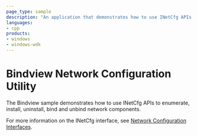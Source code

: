 ```yaml
---
page_type: sample
description: "An application that demonstrates how to use INetCfg APIs to enumerate, install, uninstall, bind and unbind network components."
languages:
- cpp
products:
- windows
- windows-wdk
---
```




<!---
    name: Bindview Network Configuration Utility
    platform: Application
    language: cpp
    category: Network
    description: An application that demonstrates how to use INetCfg APIs to enumerate, install, uninstall, bind and unbind network components.
    samplefwlink: http://go.microsoft.com/fwlink/p/?LinkId=617732
--->

# Bindview Network Configuration Utility

The Bindview sample demonstrates how to use INetCfg APIs to enumerate, install, uninstall, bind and unbind network components.

For more information on the INetCfg interface, see [Network Configuration Interfaces](http://msdn.microsoft.com/en-us/library/windows/hardware/ff559080).
